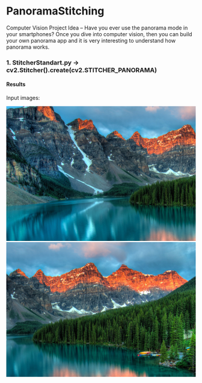 # PanoramaStitching

Computer Vision Project Idea – Have you ever use the panorama mode in your smartphones?
Once you dive into computer vision, then you can build your own panorama app and it is very interesting to understand how panorama works.

### 1. StitcherStandart.py  -> cv2.Stitcher().create(cv2.STITCHER_PANORAMA) 
#### Results

Input images:

![alt text](images/pair1/1.jpg)
![alt text](images/pair1/2.jpg)

